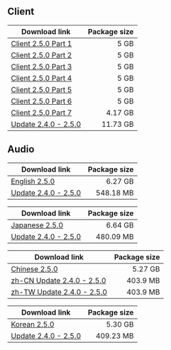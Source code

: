 ## Client

| Download link | Package size |
| ------------- | ------------:|
| [Client 2.5.0 Part 1](https://autopatchos.starrails.com/client/download/20240829164020_qtk3tKbf0isYIxAo/PC/download/StarRail_2.5.0.7z.001) | 5 GB |
| [Client 2.5.0 Part 2](https://autopatchos.starrails.com/client/download/20240829164020_qtk3tKbf0isYIxAo/PC/download/StarRail_2.5.0.7z.002) | 5 GB |
| [Client 2.5.0 Part 3](https://autopatchos.starrails.com/client/download/20240829164020_qtk3tKbf0isYIxAo/PC/download/StarRail_2.5.0.7z.003) | 5 GB |
| [Client 2.5.0 Part 4](https://autopatchos.starrails.com/client/download/20240829164020_qtk3tKbf0isYIxAo/PC/download/StarRail_2.5.0.7z.004) | 5 GB |
| [Client 2.5.0 Part 5](https://autopatchos.starrails.com/client/download/20240829164020_qtk3tKbf0isYIxAo/PC/download/StarRail_2.5.0.7z.005) | 5 GB |
| [Client 2.5.0 Part 6](https://autopatchos.starrails.com/client/download/20240829164020_qtk3tKbf0isYIxAo/PC/download/StarRail_2.5.0.7z.006) | 5 GB |
| [Client 2.5.0 Part 7](https://autopatchos.starrails.com/client/download/20240829164020_qtk3tKbf0isYIxAo/PC/download/StarRail_2.5.0.7z.007) | 4.17 GB |
| [Update 2.4.0 - 2.5.0](https://autopatchos.starrails.com/client/diff/hkrpg_global/game_2.4.0_2.5.0_hdiff_nLoQceKNfseLLqIF.zip) | 11.73 GB |


## Audio

| Download link | Package size |
| ------------- | ------------:|
| [English 2.5.0](https://autopatchos.starrails.com/client/download/20240829164020_qtk3tKbf0isYIxAo/PC/English.7z) | 6.27 GB |
| [Update 2.4.0 - 2.5.0](https://autopatchos.starrails.com/client/diff/hkrpg_global/audio_en-us_2.4.0_2.5.0_hdiff_QIOJHHxEiVLLsdXs.zip) | 548.18 MB |

| Download link | Package size |
| ------------- | ------------:|
| [Japanese 2.5.0](https://autopatchos.starrails.com/client/download/20240829164020_qtk3tKbf0isYIxAo/PC/Japanese.7z) | 6.64 GB |
| [Update 2.4.0 - 2.5.0](https://autopatchos.starrails.com/client/diff/hkrpg_global/audio_ja-jp_2.4.0_2.5.0_hdiff_qualQAejXaBJlMxW.zip) | 480.09 MB |

| Download link | Package size |
| ------------- | ------------:|
| [Chinese 2.5.0](https://autopatchos.starrails.com/client/download/20240829164020_qtk3tKbf0isYIxAo/PC/Chinese.7z) | 5.27 GB |
| [zh-CN Update 2.4.0 - 2.5.0](https://autopatchos.starrails.com/client/diff/hkrpg_global/audio_zh-cn_2.4.0_2.5.0_hdiff_rYwEpnnswKdxIFeU.zip) | 403.9 MB |
| [zh-TW Update 2.4.0 - 2.5.0](https://autopatchos.starrails.com/client/diff/hkrpg_global/audio_zh-tw_2.4.0_2.5.0_hdiff_bJKPfqpQpaJnsmHc.zip) | 403.9 MB |

| Download link | Package size |
| ------------- | ------------:|
| [Korean 2.5.0](https://autopatchos.starrails.com/client/download/20240829164020_qtk3tKbf0isYIxAo/PC/Korean.7z) | 5.30 GB |
| [Update 2.4.0 - 2.5.0](https://autopatchos.starrails.com/client/diff/hkrpg_global/audio_ko-kr_2.4.0_2.5.0_hdiff_aoQvnFCslqAYEViB.zip) | 409.23 MB |